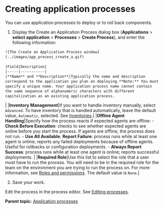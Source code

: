 # Creating application processes

You can use application processes to deploy or to roll back components.

1.   Display the Create an Application Process dialog box \(**Applications** \> **select application** \> **Processes** \> **Create Process**\), and enter the following information: 

    ![The Create an Application Process window](../images/app_process_create_a.gif)

    |Field|Description|
    |-----|-----------|
    |**Name** and **Description**|Typically the name and description correspond to the application you plan on deploying.**Note:** You must specify a unique name. Your application process name cannot contain the same sequence of alphanumeric characters with different capitalization as an existing application process.

|
    |**Inventory Management**|If you want to handle inventory manually, select `Advanced`. To have inventory that is handled automatically, leave the default value, `Automatic`, selected. See [Inventories](inventory_ch.md).|
    |**Offline Agent Handling**|Specify how the process reacts if expected agents are offline:     -   **Check Before Execution**: checks to see whether expected agents are online before you start the process. If agents are offline, the process does not run.
    -   **Use All Available**; **Report Failure**: process runs while at least one agent is online; reports any failed deployments because of offline agents. Useful for rollbacks or configuration deployments.
    -   **Always Report Success**: process runs while at least one agent is online; reports successful deployments.
 |
    |**Required Role**|Use this list to select the role that a user must have to run the process. You will need to be in the required role for the team on the environment you are trying to run the process on. For more information, see [Roles and permissions](../../com.udeploy.admin.doc/topics/security_roles.md). The default value is `None`.|

2.  Save your work.

Edit the process in the process editor. See [Editing processes](comp_workflow_edit.md).

**Parent topic:** [Application processes](../topics/app_process.md)

